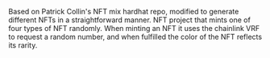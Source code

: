 Based on Patrick Collin's NFT mix hardhat repo, modified to generate different NFTs in a straightforward manner.
NFT project that mints one of four types of NFT randomly.
When minting an NFT it uses the chainlink VRF to request a random number, and when fulfilled the color of the NFT reflects its rarity.
